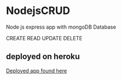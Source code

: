 # NodejsCRUD

Node js express app with mongoDB Database

CREATE READ UPDATE DELETE 

## deployed on heroku

<a target="_blank" href="https://nodetask2.herokuapp.com/" >Deployed app found here </a>
